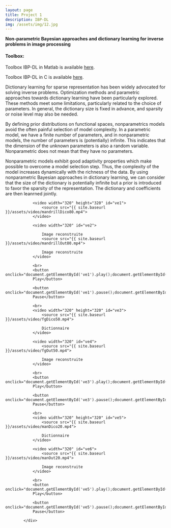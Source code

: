 ```yaml
---
layout: page
title: Project 1
description: IBP-DL
img: /assets/img/12.jpg
---
```

<strong>Non-parametric Bayesian approaches and dictionary learning for inverse problems in image processing</strong>

<div class="Toolbox">
    <h4 id="version-publique-">Toolbox:</h4>
    <p>
    Toolbox IBP-DL in Matlab is available 
    <a href="{{ site.baseurl }}/assets/code/IBP-DL-Matlab.zip">here</a>.
    </p>
    <p>
    Toolbox IBP-DL in C is available 
    <a href="{{ site.baseurl }}/assets/code/IBP-DL-CodeC.zip">here</a>.
    </p>
</div>

Dictionary learning for sparse representation has been widely advocated for solving inverse problems. Optimization methods and parametric approaches towards dictionary learning have been particularly explored. These methods meet some limitations, particularly related to the choice of parameters. In general, the dictionary size is fixed in advance, and sparsity or noise level may also be needed.

By defining prior distributions on functional spaces, nonparametrics models avoid the often painful selection of model complexity. In a parametric model, we have a finite number of parameters, and in nonparametric models, the number of parameters is (potentially) infinite. This indicates that the dimension of the unknown parameters is also a random variable. Nonparametric does not mean that they have no parameters.

Nonparametric models exhibit good adaptivity properties which make possible to overcome a model selection step. Thus, the complexity of the model increases dynamically with the richness of the data. By using nonparametric Bayesian approaches in dictionary learning, we can consider that the size of the dictionary is potentially infinite but a prior is introduced to favor the sparsity of the representation. The dictionary and coefficients are then leanrned jointly.



<div id="exemple">

                <video width="320" height="320" id="ve1">
                    <source src="{{ site.baseurl }}/assets/video/mandrillDico80.mp4">
                </video>

                <video width="320" id="ve2">

                    Image reconstruite
                    <source src="{{ site.baseurl }}/assets/video/mandrillOut80.mp4">

                    Image reconstruite
                </video>

                <br>
                <button onclick="document.getElementById('ve1').play();document.getElementById('ve2').play();">
                Play</button>

                <button onclick="document.getElementById('ve1').pause();document.getElementById('ve2').pause();">
                Pause</button>

                <br>
                <video width="320" height="320" id="ve3">
                    <source src="{{ site.baseurl }}/assets/video/fgDico50.mp4">

                    Dictionnaire
                </video>

                <video width="320" id="ve4">
                    <source src="{{ site.baseurl }}/assets/video/fgOut50.mp4">

                    Image reconstruite
                </video>

                <br>
                <button onclick="document.getElementById('ve3').play();document.getElementById('ve4').play();">
                Play</button>

                <button onclick="document.getElementById('ve3').pause();document.getElementById('ve4').pause();">
                Pause</button>

                <br>
                <video width="320" height="320" id="ve5">
                    <source src="{{ site.baseurl }}/assets/video/manDico20.mp4">

                    Dictionnaire
                </video>

                <video width="320" id="ve6">
                    <source src="{{ site.baseurl }}/assets/video/manOut20.mp4">

                    Image reconstruite
                </video>

                <br>
                <button onclick="document.getElementById('ve5').play();document.getElementById('ve6').play();">
                Play</button>

                <button onclick="document.getElementById('ve5').pause();document.getElementById('ve6').pause();">
                Pause</button>

            </div>




